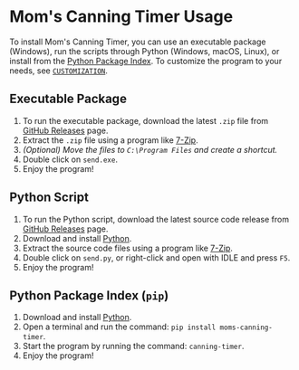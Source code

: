 # Mom's Canning Timer Usage

To install Mom's Canning Timer, you can use an executable package (Windows), run the scripts through Python (Windows, macOS, Linux), or install from the [Python Package Index](https://pypi.org/). To customize the program to your needs, see [`CUSTOMIZATION`](CUSTOMIZATION.md).

## Executable Package

1. To run the executable package, download the latest `.zip` file from [GitHub Releases](https://github.com/Dog-Face-Development/Moms-Canning-Timer/releases/latest) page.
2. Extract the `.zip` file using a program like [7-Zip](https://www.7-zip.org/).
3. _(Optional) Move the files to `C:\Program Files` and create a shortcut._
4. Double click on `send.exe`.
5. Enjoy the program!

## Python Script

1. To run the Python script, download the latest source code release from [GitHub Releases](https://github.com/Dog-Face-Development/Moms-Canning-Timer/releases/latest) page.
2. Download and install [Python](https://www.python.org/downloads/).
3. Extract the source code files using a program like [7-Zip](https://www.7-zip.org/).
4. Double click on `send.py`, or right-click and open with IDLE and press `F5`.
5. Enjoy the program!

## Python Package Index (`pip`)

1. Download and install [Python](https://www.python.org/downloads/).
2. Open a terminal and run the command: `pip install moms-canning-timer`.
3. Start the program by running the command: `canning-timer`.
4. Enjoy the program!
